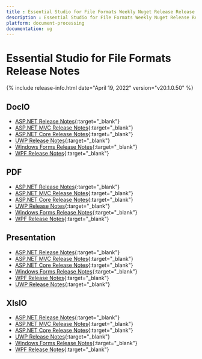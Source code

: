 ```yaml
---
title : Essential Studio for File Formats Weekly Nuget Release Release Notes  
description : Essential Studio for File Formats Weekly Nuget Release Release Notes  
platform: document-processing
documentation: ug
---
```


# Essential Studio for File Formats  Release Notes  

{% include release-info.html date="April 19, 2022" version="v20.1.0.50" %} 

## DocIO

* [ASP.NET Release Notes](/aspnet/release-notes/v20.1.0.50#docio){:target="_blank"}
* [ASP.NET MVC Release Notes](/aspnetmvc/release-notes/v20.1.0.50#docio){:target="_blank"}
* [ASP.NET Core Release Notes](/aspnet-core/release-notes/v20.1.0.50#docio){:target="_blank"}
* [UWP Release Notes](/uwp/release-notes/v20.1.0.50#docio){:target="_blank"}
* [Windows Forms Release Notes](/windowsforms/release-notes/v20.1.0.50#docio){:target="_blank"}
* [WPF Release Notes](/wpf/release-notes/v20.1.0.50#docio){:target="_blank"}


## PDF

* [ASP.NET Release Notes](/aspnet/release-notes/v20.1.0.50#pdf){:target="_blank"}
* [ASP.NET MVC Release Notes](/aspnetmvc/release-notes/v20.1.0.50#pdf){:target="_blank"}
* [ASP.NET Core Release Notes](/aspnet-core/release-notes/v20.1.0.50#pdf){:target="_blank"}
* [UWP Release Notes](/uwp/release-notes/v20.1.0.50#pdf){:target="_blank"}
* [Windows Forms Release Notes](/windowsforms/release-notes/v20.1.0.50#pdf){:target="_blank"}
* [WPF Release Notes](/wpf/release-notes/v20.1.0.50#pdf){:target="_blank"}


## Presentation

* [ASP.NET Release Notes](/aspnet/release-notes/v20.1.0.50#presentation){:target="_blank"}
* [ASP.NET MVC Release Notes](/aspnetmvc/release-notes/v20.1.0.50#presentation){:target="_blank"}
* [ASP.NET Core Release Notes](/aspnet-core/release-notes/v20.1.0.50#presentation){:target="_blank"}
* [Windows Forms Release Notes](/windowsforms/release-notes/v20.1.0.50#presentation){:target="_blank"}
* [WPF Release Notes](/wpf/release-notes/v20.1.0.50#presentation){:target="_blank"}
* [UWP Release Notes](/uwp/release-notes/v20.1.0.50#presentation){:target="_blank"}


## XlsIO

* [ASP.NET Release Notes](/aspnet/release-notes/v20.1.0.50#xlsio){:target="_blank"}
* [ASP.NET MVC Release Notes](/aspnetmvc/release-notes/v20.1.0.50#xlsio){:target="_blank"}
* [ASP.NET Core Release Notes](/aspnet-core/release-notes/v20.1.0.50#xlsio){:target="_blank"}
* [UWP Release Notes](/uwp/release-notes/v20.1.0.50#xlsio){:target="_blank"}
* [Windows Forms Release Notes](/windowsforms/release-notes/v20.1.0.50#xlsio){:target="_blank"}
* [WPF Release Notes](/wpf/release-notes/v20.1.0.50#xlsio){:target="_blank"}